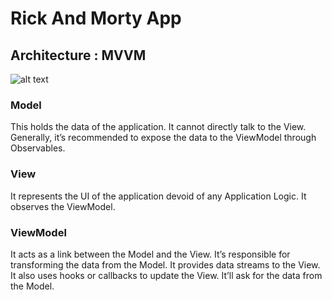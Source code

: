 # Rick And Morty App

## Architecture : MVVM


![alt text](https://developer.android.com/topic/libraries/architecture/images/final-architecture.png)

### Model<br/>
This holds the data of the application. It cannot directly talk to the View. Generally, it’s recommended to expose the data to the ViewModel through Observables.<br/>
### View<br/>
It represents the UI of the application devoid of any Application Logic. It observes the ViewModel.<br/>
### ViewModel<br/>
It acts as a link between the Model and the View. It’s responsible for transforming the data from the Model. It provides data streams to the View. It also uses hooks or callbacks to update the View. It’ll ask for the data from the Model.

